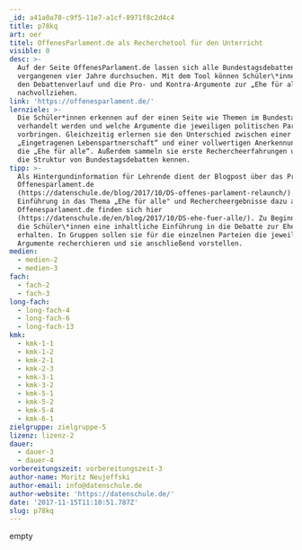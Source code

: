 ```yaml
---
_id: a41a0a70-c9f5-11e7-a1cf-8971f8c2d4c4
title: p78kq
art: oer
titel: OffenesParlament.de als Recherchetool für den Unterricht
visible: 0
desc: >-
  Auf der Seite OffenesParlament.de lassen sich alle Bundestagsdebatten der
  vergangenen vier Jahre durchsuchen. Mit dem Tool können Schüler\*innen z.B.
  den Debattenverlauf und die Pro- und Kontra-Argumente zur „Ehe für alle“
  nachvollziehen.
link: 'https://offenesparlament.de/'
lernziele: >-
  Die Schüler*innen erkennen auf der einen Seite wie Themen im Bundestag
  verhandelt werden und welche Argumente die jeweiligen politischen Parteien
  vorbringen. Gleichzeitig erlernen sie den Unterschied zwischen einer
  „Eingetragenen Lebenspartnerschaft“ und einer vollwertigen Anerkennung durch
  die „Ehe für alle“. Außerdem sammeln sie erste Rechercheerfahrungen und lernen
  die Struktur von Bundestagsdebatten kennen.
tipp: >-
  Als Hintergundinformation für Lehrende dient der Blogpost über das Projekt
  Offenesparlament.de
  (https://datenschule.de/blog/2017/10/DS-offenes-parlament-relaunch/). Eine
  Einführung in das Thema „Ehe für alle" und Rechercheergebnisse dazu auf
  Offenesparlament.de finden sich hier
  (https://datenschule.de/en/blog/2017/10/DS-ehe-fuer-alle/). Zu Beginn sollten
  die Schüler\*innen eine inhaltliche Einführung in die Debatte zur Ehe für alle
  erhalten. In Gruppen sollen sie für die einzelnen Parteien die jeweiligen
  Argumente recherchieren und sie anschließend vorstellen.
medien:
  - medien-2
  - medien-3
fach:
  - fach-2
  - fach-3
long-fach:
  - long-fach-4
  - long-fach-6
  - long-fach-13
kmk:
  - kmk-1-1
  - kmk-1-2
  - kmk-2-1
  - kmk-2-3
  - kmk-3-1
  - kmk-3-2
  - kmk-5-1
  - kmk-5-2
  - kmk-5-4
  - kmk-6-1
zielgruppe: zielgruppe-5
lizenz: lizenz-2
dauer:
  - dauer-3
  - dauer-4
vorbereitungszeit: vorbereitungszeit-3
author-name: Moritz Neujeffski
author-email: info@datenschule.de
author-website: 'https://datenschule.de/'
date: '2017-11-15T11:10:51.787Z'
slug: p78kq
---
```

empty
